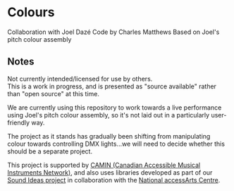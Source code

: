 # Colours
Collaboration with Joel Dazé
Code by Charles Matthews
Based on Joel's pitch colour assembly

## Notes
Not currently intended/licensed for use by others.  
This is a work in progress, and is presented as "source available" rather than "open source" at this time. 

We are currently using this repository to work towards a live performance using Joel's pitch colour assembly, so it's not laid out in a particularly user-friendly way.

The project as it stands has gradually been shifting from manipulating colour towards controlling DMX lights...we will need to decide whether this should be a separate project.

This project is supported by [CAMIN (Canadian Accessible Musical Instruments Network)](https://camin.network/), and also uses libraries developed as part of our [Sound Ideas project](https://blurringtheboundaries.github.io/sound-ideas/) in collaboration with the [National accessArts Centre](https://accessarts.ca/).